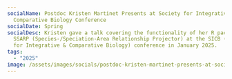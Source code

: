 ```yaml
---
socialName: Postdoc Kristen Martinet Presents at Society for Integrative &
  Comparative Biology Conference
socialDate: Spring
socialDesc: Kristen gave a talk covering the functionality of her R package
  SSARP (Species-/Speciation-Area Relationship Projector) at the SICB (Society
  for Integrative & Comparative Biology) conference in January 2025.
tags:
  - "2025"
image: /assets/images/socials/postdoc-kristen-martinet-presents-at-society-for-integrative-comparative-biology-conference-.jpg
---
```

